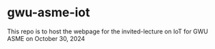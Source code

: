 # gwu-asme-iot
This repo is to host the webpage for the invited-lecture on IoT for GWU ASME on October 30, 2024
